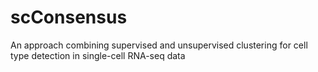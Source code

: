 # scConsensus
An approach combining supervised and unsupervised clustering for cell type detection in single-cell RNA-seq data
